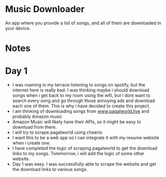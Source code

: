 # Music Downloader

An app where you provide a list of songs, and all of them are downloaded in your device.

# Notes

# Day 1

- I was roaming in my terrace listening to songs on spotify, but the internet here is really bad. I was
thinking maybe i should download songs when i get back to my room using the wifi, but i dont want to search every song and go through those annoying ads and download each one of them. This is why i have decided to create this project.
- I am thinking of downloading songs from www.pagalworld.live and probably Amazon music
- Amazon Music will likely have their APIs, so it might be easy to download from there. 
- I will try to scrape pagalworld using cheerio
- I want this to be a web app so I can integrate it with my resume website when i create one.
- I have completed the logic of scraping pagalworld to get the download links to my songs. Tommorrow, i will add the logic of some other website.
- Day 1 was easy. I was successfully able to scrape the website and get the download links to various songs.
